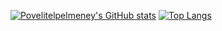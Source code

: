 [![Povelitelpelmeney's GitHub stats](https://github-readme-stats.vercel.app/api/top-langs?username=Povelitelpelmeney&&hide=html,css&theme=buefy&show_icons=true)](https://github.com/Povelitelpelmeney)
[![Top Langs](https://github-readme-stats.vercel.app/api?username=Povelitelpelmeney&theme=buefy&show_icons=true)](https://github.com/Povelitelpelmeney)

<!--
**Povelitelpelmeney/Povelitelpelmeney** is a ✨ _special_ ✨ repository because its `README.md` (this file) appears on your GitHub profile.

Here are some ideas to get you started:

- 🔭 I’m currently working on ...
- 🌱 I’m currently learning ...
- 👯 I’m looking to collaborate on ...
- 🤔 I’m looking for help with ...
- 💬 Ask me about ...
- 📫 How to reach me: ...
- 😄 Pronouns: ...
- ⚡ Fun fact: ...
-->

